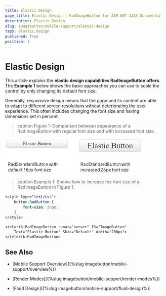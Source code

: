 ```yaml
---
title: Elastic Design
page_title: Elastic Design | RadImageButton for ASP.NET AJAX Documentation
description: Elastic Design
slug: imagebutton/mobile-support/elastic-design
tags: elastic,design
published: True
position: 1
---
```


# Elastic Design

This article explains the **elastic design capabilities RadImageButton offers**. The **Example 1** below shows the basic approaches you can use to scale the control by only changing its default font size.

Generally, responsive design means that the page and its content are able to adapt to different screen resolutions without deteriorating the user experience. This often includes changing the font size and having dimensions set in percent.

>caption Figure 1: Comparison between appearance of a RadImageButton with regular font size and with increased font size.

![imagebutton-elastic-design](images/imagebutton-elastic-design.png)

>caption Example 1: Shows how to increase the font size of a RadImageButton in Figure 1.

````CSS
<style type="text/css">
	button.RadButton {
		font-size: 26px;
	}
</style>
````

````ASP.NET
<telerik:RadImageButton runat="server" ID="ImageButton"
	Text="Elastic Button" Skin="Default" Width="200px">
</telerik:RadImageButton>
````

## See Also

 * [Mobile Support Overview]({%slug imagebutton/mobile-support/overview%})

 * [Render Modes]({%slug imagebutton/mobile-support/render-modes%})

 * [Fluid Design]({%slug imagebutton/mobile-support/fluid-design%})

